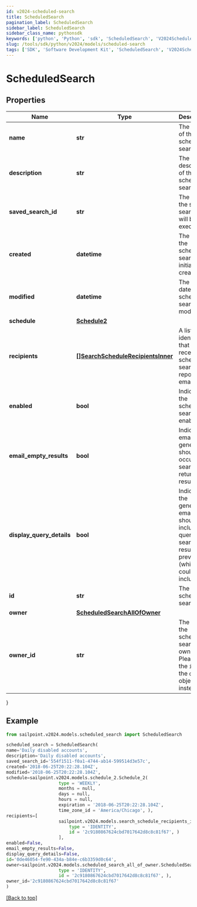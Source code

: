 ```yaml
---
id: v2024-scheduled-search
title: ScheduledSearch
pagination_label: ScheduledSearch
sidebar_label: ScheduledSearch
sidebar_class_name: pythonsdk
keywords: ['python', 'Python', 'sdk', 'ScheduledSearch', 'V2024ScheduledSearch'] 
slug: /tools/sdk/python/v2024/models/scheduled-search
tags: ['SDK', 'Software Development Kit', 'ScheduledSearch', 'V2024ScheduledSearch']
---
```


# ScheduledSearch


## Properties

Name | Type | Description | Notes
------------ | ------------- | ------------- | -------------
**name** | **str** | The name of the scheduled search.  | [optional] 
**description** | **str** | The description of the scheduled search.  | [optional] 
**saved_search_id** | **str** | The ID of the saved search that will be executed. | [required]
**created** | **datetime** | The date the scheduled search was initially created. | [optional] [readonly] 
**modified** | **datetime** | The last date the scheduled search was modified. | [optional] [readonly] 
**schedule** | [**Schedule2**](schedule2) |  | [required]
**recipients** | [**[]SearchScheduleRecipientsInner**](search-schedule-recipients-inner) | A list of identities that should receive the scheduled search report via email. | [required]
**enabled** | **bool** | Indicates if the scheduled search is enabled.  | [optional] [default to False]
**email_empty_results** | **bool** | Indicates if email generation should occur when search returns no results.  | [optional] [default to False]
**display_query_details** | **bool** | Indicates if the generated email should include the query and search results preview (which could include PII).  | [optional] [default to False]
**id** | **str** | The scheduled search ID. | [required][readonly] 
**owner** | [**ScheduledSearchAllOfOwner**](scheduled-search-all-of-owner) |  | [required]
**owner_id** | **str** | The ID of the scheduled search owner.  Please use the `id` in the `owner` object instead.  | [required][readonly] 
}

## Example

```python
from sailpoint.v2024.models.scheduled_search import ScheduledSearch

scheduled_search = ScheduledSearch(
name='Daily disabled accounts',
description='Daily disabled accounts',
saved_search_id='554f1511-f0a1-4744-ab14-599514d3e57c',
created='2018-06-25T20:22:28.104Z',
modified='2018-06-25T20:22:28.104Z',
schedule=sailpoint.v2024.models.schedule_2.Schedule_2(
                    type = 'WEEKLY', 
                    months = null, 
                    days = null, 
                    hours = null, 
                    expiration = '2018-06-25T20:22:28.104Z', 
                    time_zone_id = 'America/Chicago', ),
recipients=[
                    sailpoint.v2024.models.search_schedule_recipients_inner.SearchSchedule_recipients_inner(
                        type = 'IDENTITY', 
                        id = '2c9180867624cbd7017642d8c8c81f67', )
                    ],
enabled=False,
email_empty_results=False,
display_query_details=False,
id='0de46054-fe90-434a-b84e-c6b3359d0c64',
owner=sailpoint.v2024.models.scheduled_search_all_of_owner.ScheduledSearch_allOf_owner(
                    type = 'IDENTITY', 
                    id = '2c9180867624cbd7017642d8c8c81f67', ),
owner_id='2c9180867624cbd7017642d8c8c81f67'
)

```
[[Back to top]](#) 

